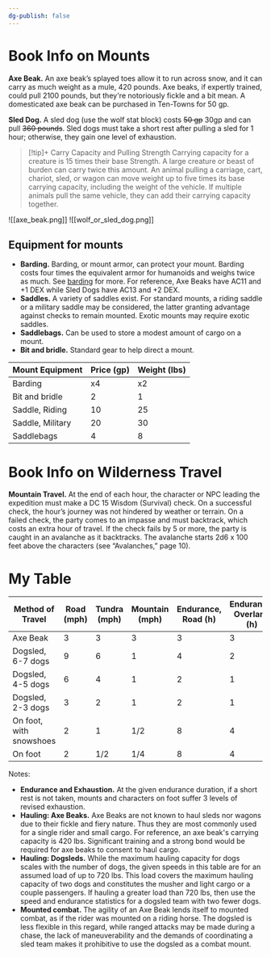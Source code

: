 ```yaml
---
dg-publish: false
---
```


# Book Info on Mounts
**Axe Beak.** An axe beak’s splayed toes allow it to run across snow, and it can carry as much weight as a mule, 420 pounds. Axe beaks, if expertly trained, could pull 2100 pounds, but they're notoriously fickle and a bit mean. A domesticated axe beak can be purchased in Ten-Towns for 50 gp.

**Sled Dog.** A sled dog (use the wolf stat block) costs ~~50 gp~~ 30gp and can pull ~~360 pounds~~. Sled dogs must take a short rest after pulling a sled for 1 hour; otherwise, they gain one level of exhaustion.

> [!tip]+ Carry Capacity and Pulling Strength
> Carrying capacity for a creature is 15 times their base Strength. A large creature or beast of burden can carry twice this amount. An animal pulling a carriage, cart, chariot, sled, or wagon can move weight up to five times its base carrying capacity, including the weight of the vehicle. If multiple animals pull the same vehicle, they can add their carrying capacity together.

![[axe_beak.png]]
![[wolf_or_sled_dog.png]]

## Equipment for mounts
- **Barding.** Barding, or mount armor, can protect your mount. Barding costs four times the equivalent armor for humanoids and weighs twice as much. See [barding](https://www.dndbeyond.com/equipment/barding) for more. For reference, Axe Beaks have AC11 and +1 DEX while Sled Dogs have AC13 and +2 DEX.
- **Saddles.** A variety of saddles exist. For standard mounts, a riding saddle or a military saddle may be considered, the latter granting advantage against checks to remain mounted. Exotic mounts may require exotic saddles.
- **Saddlebags.** Can be used to store a modest amount of cargo on a mount.
- **Bit and bridle.** Standard gear to help direct a mount. 

| Mount Equipment  | Price (gp) | Weight (lbs) |
| ---------------- | ---------- | ------------ |
| Barding          | x4         | x2           |
| Bit and bridle   | 2          | 1            | 
| Saddle, Riding   | 10         | 25           |
| Saddle, Military | 20         | 30           |
| Saddlebags       | 4          | 8            |


# Book Info on Wilderness Travel
**Mountain Travel.** At the end of each hour, the character or NPC leading the expedition must make a DC 15 Wisdom (Survival) check. On a successful check, the hour’s journey was not hindered by weather or terrain. On a  failed check, the party comes to an impasse and must backtrack, which costs an extra hour of travel. If the check fails by 5 or more, the party is caught in an avalanche as it backtracks. The avalanche starts 2d6 x 100 feet above the characters (see “Avalanches,” page 10).

# My Table


| Method of Travel        | Road (mph) | Tundra (mph) | Mountain (mph) | Endurance, Road (h) | Endurance, Overland (h) | Hauling (lbs) |
| ----------------------- | ---------- | ------------ | -------------- | ------------------- | ----------------------- | ------------- |
| Axe Beak                | 3          | 3            | 3              | 3                   | 3                       | 420/(2100)    |
| Dogsled, 6-7 dogs       | 9          | 6            | 1              | 4                   | 2                       | 720/2160      |
| Dogsled, 4-5 dogs       | 6          | 4            | 1              | 2                   | 1                       | 720/1440      |
| Dogsled, 2-3 dogs       | 3          | 2            | 1              | 2                   | 1                       | 720           |
| On foot, with snowshoes | 2          | 1            | 1/2            | 8                   | 4                       | NA            |
| On foot                 | 2          | 1/2          | 1/4            | 8                   | 4                       | NA            |

Notes: 
 - **Endurance and Exhaustion.** At the given endurance duration, if a short rest is not taken, mounts and characters on foot suffer 3 levels of revised exhaustion.
 - **Hauling: Axe Beaks.** Axe Beaks are not known to haul sleds nor wagons due to their fickle and fiery nature. Thus they are most commonly used for a single rider and small cargo. For reference, an axe beak's carrying capacity is 420 lbs. Significant training and a strong bond would be required for axe beaks to consent to haul cargo.
 - **Hauling: Dogsleds.** While the maximum hauling capacity for dogs scales with the number of dogs, the given speeds in this table are for an assumed load of up to 720 lbs. This load covers the maximum hauling capacity of two dogs and constitutes the musher and light cargo or a couple passengers. If hauling a greater load than 720 lbs, then use the speed and endurance statistics for a dogsled team with two fewer dogs.
 - **Mounted combat.** The agility of an Axe Beak lends itself to mounted combat, as if the rider was mounted on a riding horse. The dogsled is less flexible in this regard, while ranged attacks may be made during a chase, the lack of maneuverability and the demands of coordinating a sled team makes it prohibitive to use the dogsled as a combat mount.





